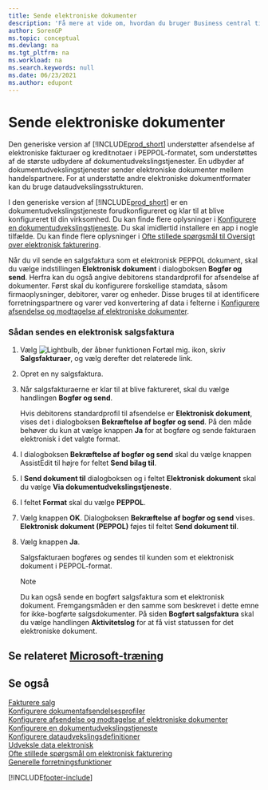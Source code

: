 ```yaml
---
title: Sende elektroniske dokumenter
description: 'Få mere at vide om, hvordan du bruger Business central til at sende elektroniske fakturaer og kreditnotaer i PEPPOL.'
author: SorenGP
ms.topic: conceptual
ms.devlang: na
ms.tgt_pltfrm: na
ms.workload: na
ms.search.keywords: null
ms.date: 06/23/2021
ms.author: edupont
---
```

# <a name="send-electronic-documents" />Sende elektroniske dokumenter

Den generiske version af [!INCLUDE[prod_short](includes/prod_short.md)] understøtter afsendelse af elektroniske fakturaer og kreditnotaer i PEPPOL-formatet, som understøttes af de største udbydere af dokumentudvekslingstjenester. En udbyder af dokumentudvekslingstjenester sender elektroniske dokumenter mellem handelspartnere. For at understøtte andre elektroniske dokumentformater kan du bruge dataudvekslingsstrukturen.  

 I den generiske version af [!INCLUDE[prod_short](includes/prod_short.md)] er en dokumentudvekslingstjeneste forudkonfigureret og klar til at blive konfigureret til din virksomhed. Du kan finde flere oplysninger i [Konfigurere en dokumentudvekslingstjeneste](across-how-to-set-up-a-document-exchange-service.md). Du skal imidlertid installere en app i nogle tilfælde. Du kan finde flere oplysninger i [Ofte stillede spørgsmål til Oversigt over elektronisk fakturering](faq-electronic-invoicing.yml).  

 Når du vil sende en salgsfaktura som et elektronisk PEPPOL dokument, skal du vælge indstillingen **Elektronisk dokument** i dialogboksen **Bogfør og send**. Herfra kan du også angive debitorens standardprofil for afsendelse af dokumenter. Først skal du konfigurere forskellige stamdata, såsom firmaoplysninger, debitorer, varer og enheder. Disse bruges til at identificere forretningspartnere og varer ved konvertering af data i felterne i [Konfigurere afsendelse og modtagelse af elektroniske dokumenter](across-how-to-set-up-electronic-document-sending-and-receiving.md).  

### <a name="to-send-an-electronic-sales-invoice" />Sådan sendes en elektronisk salgsfaktura

1. Vælg ![Lightbulb, der åbner funktionen Fortæl mig.](media/ui-search/search_small.png "Fortæl mig, hvad du vil foretage dig") ikon, skriv **Salgsfakturaer**, og vælg derefter det relaterede link.  

2. Opret en ny salgsfaktura.  

3. Når salgsfakturaerne er klar til at blive faktureret, skal du vælge handlingen **Bogfør og send**.  

     Hvis debitorens standardprofil til afsendelse er **Elektronisk dokument**, vises det i dialogboksen **Bekræftelse af bogfør og send**. På den måde behøver du kun at vælge knappen **Ja** for at bogføre og sende fakturaen elektronisk i det valgte format.  

4. I dialogboksen **Bekræftelse af bogfør og send** skal du vælge knappen AssistEdit til højre for feltet **Send bilag til**.  

5. I **Send dokument til** dialogboksen og i feltet **Elektronisk dokument** skal du vælge **Via dokumentudvekslingstjeneste**.  

6. I feltet **Format** skal du vælge **PEPPOL**.  

7. Vælg knappen **OK**. Dialogboksen **Bekræftelse af bogfør og send** vises. **Elektronisk dokument (PEPPOL)** føjes til feltet **Send dokument til**.  

8. Vælg knappen **Ja**.  

     Salgsfakturaen bogføres og sendes til kunden som et elektronisk dokument i PEPPOL-format.  

    > [!NOTE]  
    >  Du kan også sende en bogført salgsfaktura som et elektronisk dokument. Fremgangsmåden er den samme som beskrevet i dette emne for ikke-bogførte salgsdokumenter. På siden **Bogført salgsfaktura** skal du vælge handlingen **Aktivitetslog** for at få vist statussen for det elektroniske dokument.  

## <a name="see-related-microsoft-training" />Se relateret [Microsoft-træning](/training/modules/electronic-documents-dynamics-365-business-central/index)

## <a name="see-also" />Se også

[Fakturere salg](sales-how-invoice-sales.md)  
[Konfigurere dokumentafsendelsesprofiler](sales-how-setup-document-send-profiles.md)  
[Konfigurere afsendelse og modtagelse af elektroniske dokumenter](across-how-to-set-up-electronic-document-sending-and-receiving.md)  
[Konfigurere en dokumentudvekslingstjeneste](across-how-to-set-up-a-document-exchange-service.md)  
[Konfigurere dataudvekslingsdefinitioner](across-how-to-set-up-data-exchange-definitions.md)  
[Udveksle data elektronisk](across-data-exchange.md)  
[Ofte stillede spørgsmål om elektronisk fakturering](faq-electronic-invoicing.yml)  
[Generelle forretningsfunktioner](ui-across-business-areas.md)  


[!INCLUDE[footer-include](includes/footer-banner.md)]
